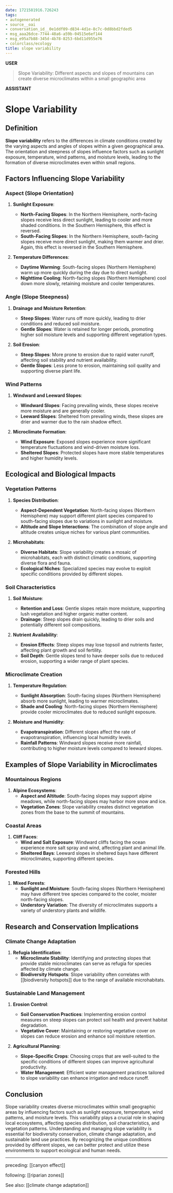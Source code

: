 ```yaml
---
date: 1721581916.726243
tags:
- autogenerated
- source__oai
- conversation_id__0e1ddf09-d834-4d1e-8c7c-0d8bbd2fded5
- msg_aaa26dce-7744-48a6-a59b-04515e6ef144
- msg_e95a7b88-345d-4b78-8253-6bd11d955e76
- colorclass/ecology
title: slope variability
---
```


**USER**

> Slope Variability: Different aspects and slopes of mountains can create diverse microclimates within a small geographic area


**ASSISTANT**

# Slope Variability

## Definition

**Slope variability** refers to the differences in climate conditions created by the varying aspects and angles of slopes within a given geographical area. The orientation and steepness of slopes influence factors such as sunlight exposure, temperature, wind patterns, and moisture levels, leading to the formation of diverse microclimates even within small regions.

## Factors Influencing Slope Variability

### Aspect (Slope Orientation)

1. **Sunlight Exposure**:
   - **North-Facing Slopes**: In the Northern Hemisphere, north-facing slopes receive less direct sunlight, leading to cooler and more shaded conditions. In the Southern Hemisphere, this effect is reversed.
   - **South-Facing Slopes**: In the Northern Hemisphere, south-facing slopes receive more direct sunlight, making them warmer and drier. Again, this effect is reversed in the Southern Hemisphere.

2. **Temperature Differences**:
   - **Daytime Warming**: South-facing slopes (Northern Hemisphere) warm up more quickly during the day due to direct sunlight.
   - **Nighttime Cooling**: North-facing slopes (Northern Hemisphere) cool down more slowly, retaining moisture and cooler temperatures.

### Angle (Slope Steepness)

1. **Drainage and Moisture Retention**:
   - **Steep Slopes**: Water runs off more quickly, leading to drier conditions and reduced soil moisture.
   - **Gentle Slopes**: Water is retained for longer periods, promoting higher soil moisture levels and supporting different vegetation types.

2. **Soil Erosion**:
   - **Steep Slopes**: More prone to erosion due to rapid water runoff, affecting soil stability and nutrient availability.
   - **Gentle Slopes**: Less prone to erosion, maintaining soil quality and supporting diverse plant life.

### Wind Patterns

1. **Windward and Leeward Slopes**:
   - **Windward Slopes**: Facing prevailing winds, these slopes receive more moisture and are generally cooler.
   - **Leeward Slopes**: Sheltered from prevailing winds, these slopes are drier and warmer due to the rain shadow effect.

2. **Microclimate Formation**:
   - **Wind Exposure**: Exposed slopes experience more significant temperature fluctuations and wind-driven moisture loss.
   - **Sheltered Slopes**: Protected slopes have more stable temperatures and higher humidity levels.

## Ecological and Biological Impacts

### Vegetation Patterns

1. **Species Distribution**:
   - **Aspect-Dependent Vegetation**: North-facing slopes (Northern Hemisphere) may support different plant species compared to south-facing slopes due to variations in sunlight and moisture.
   - **Altitude and Slope Interactions**: The combination of slope angle and altitude creates unique niches for various plant communities.

2. **Microhabitats**:
   - **Diverse Habitats**: Slope variability creates a mosaic of microhabitats, each with distinct climatic conditions, supporting diverse flora and fauna.
   - **Ecological Niches**: Specialized species may evolve to exploit specific conditions provided by different slopes.

### Soil Characteristics

1. **Soil Moisture**:
   - **Retention and Loss**: Gentle slopes retain more moisture, supporting lush vegetation and higher organic matter content.
   - **Drainage**: Steep slopes drain quickly, leading to drier soils and potentially different soil compositions.

2. **Nutrient Availability**:
   - **Erosion Effects**: Steep slopes may lose topsoil and nutrients faster, affecting plant growth and soil fertility.
   - **Soil Depth**: Gentle slopes tend to have deeper soils due to reduced erosion, supporting a wider range of plant species.

### Microclimate Creation

1. **Temperature Regulation**:
   - **Sunlight Absorption**: South-facing slopes (Northern Hemisphere) absorb more sunlight, leading to warmer microclimates.
   - **Shade and Cooling**: North-facing slopes (Northern Hemisphere) provide cooler microclimates due to reduced sunlight exposure.

2. **Moisture and Humidity**:
   - **Evapotranspiration**: Different slopes affect the rate of evapotranspiration, influencing local humidity levels.
   - **Rainfall Patterns**: Windward slopes receive more rainfall, contributing to higher moisture levels compared to leeward slopes.

## Examples of Slope Variability in Microclimates

### Mountainous Regions

1. **Alpine Ecosystems**:
   - **Aspect and Altitude**: South-facing slopes may support alpine meadows, while north-facing slopes may harbor more snow and ice.
   - **Vegetation Zones**: Slope variability creates distinct vegetation zones from the base to the summit of mountains.

### Coastal Areas

1. **Cliff Faces**:
   - **Wind and Salt Exposure**: Windward cliffs facing the ocean experience more salt spray and wind, affecting plant and animal life.
   - **Sheltered Bays**: Leeward slopes in sheltered bays have different microclimates, supporting different species.

### Forested Hills

1. **Mixed Forests**:
   - **Sunlight and Moisture**: South-facing slopes (Northern Hemisphere) may have different tree species compared to the cooler, moister north-facing slopes.
   - **Understory Variation**: The diversity of microclimates supports a variety of understory plants and wildlife.

## Research and Conservation Implications

### Climate Change Adaptation

1. **Refugia Identification**:
   - **Microclimate Stability**: Identifying and protecting slopes that provide stable microclimates can serve as refugia for species affected by climate change.
   - **Biodiversity Hotspots**: Slope variability often correlates with [[biodiversity hotspots]] due to the range of available microhabitats.

### Sustainable Land Management

1. **Erosion Control**:
   - **Soil Conservation Practices**: Implementing erosion control measures on steep slopes can protect soil health and prevent habitat degradation.
   - **Vegetative Cover**: Maintaining or restoring vegetative cover on slopes can reduce erosion and enhance soil moisture retention.

2. **Agricultural Planning**:
   - **Slope-Specific Crops**: Choosing crops that are well-suited to the specific conditions of different slopes can improve agricultural productivity.
   - **Water Management**: Efficient water management practices tailored to slope variability can enhance irrigation and reduce runoff.

## Conclusion

Slope variability creates diverse microclimates within small geographic areas by influencing factors such as sunlight exposure, temperature, wind patterns, and moisture levels. This variability plays a crucial role in shaping local ecosystems, affecting species distribution, soil characteristics, and vegetation patterns. Understanding and managing slope variability is essential for biodiversity conservation, climate change adaptation, and sustainable land use practices. By recognizing the unique conditions provided by different slopes, we can better protect and utilize these environments to support ecological and human needs.


---

preceding: [[canyon effect]]  


following: [[riparian zones]]

See also: [[climate change adaptation]]